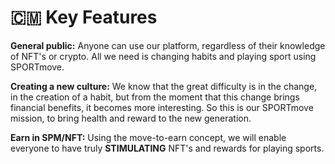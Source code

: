 # 🇨🇲 Key Features

**General public:** Anyone can use our platform, regardless of their knowledge of NFT's or crypto. All we need is changing habits and playing sport using SPORTmove.

**Creating a new culture:** We know that the great difficulty is in the change, in the creation of a habit, but from the moment that this change brings financial benefits, it becomes more interesting. So this is our SPORTmove mission, to bring health and reward to the new generation.

**Earn in SPM/NFT:** Using the move-to-earn concept, we will enable everyone to have truly **STIMULATING** NFT's and rewards for playing sports.
